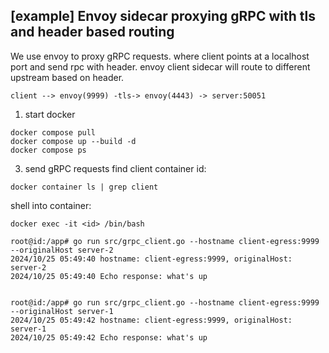 ## [example] Envoy sidecar proxying gRPC with tls and header based routing

We use envoy to proxy gRPC requests. where client points at a localhost port and send rpc with header. envoy client sidecar will route to different upstream based on header.

`client --> envoy(9999) -tls-> envoy(4443) -> server:50051`

1. start docker
```
docker compose pull
docker compose up --build -d
docker compose ps
```



3. send gRPC requests
find client container id:
```
docker container ls | grep client
```
shell into container:
```
docker exec -it <id> /bin/bash

root@id:/app# go run src/grpc_client.go --hostname client-egress:9999 --originalHost server-2
2024/10/25 05:49:40 hostname: client-egress:9999, originalHost: server-2
2024/10/25 05:49:40 Echo response: what's up


root@id:/app# go run src/grpc_client.go --hostname client-egress:9999 --originalHost server-1
2024/10/25 05:49:42 hostname: client-egress:9999, originalHost: server-1
2024/10/25 05:49:42 Echo response: what's up

```
